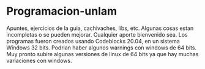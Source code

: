 # Programacion-unlam
Apuntes, ejercicios de la guia, cachivaches, libs, etc. Algunas cosas estan incompletas o se pueden mejorar. Cualquier aporte bienvenido sea.
Los programas fueron creados usando Codeblocks 20.04, en un sistema Windows 32 bits.
Podrian haber algunos warnings con windows de 64 bits.
Muy pronto subire algunas versiones de linux de 64 bits ya que hay muchas variaciones con windows.
